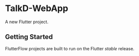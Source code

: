# TalkD-WebApp

A new Flutter project.

## Getting Started

FlutterFlow projects are built to run on the Flutter _stable_ release.
